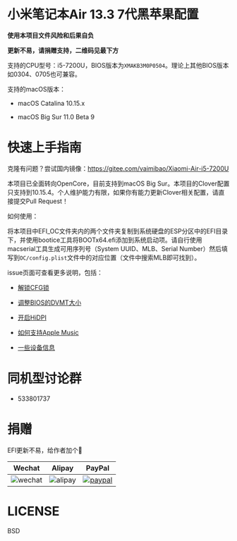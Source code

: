 # 小米笔记本Air 13.3 7代黑苹果配置

**使用本项目文件风险和后果自负**

**更新不易，请捐赠支持，二维码见最下方**

支持的CPU型号：i5-7200U，BIOS版本为`XMAKB3M0P0504`。理论上其他BIOS版本如0304、0705也可兼容。

支持的macOS版本：

* macOS Catalina 10.15.x

* macOS Big Sur 11.0 Beta 9

# 快速上手指南

克隆有问题？尝试国内镜像：<https://gitee.com/vaimibao/Xiaomi-Air-i5-7200U>

本项目已全面转向OpenCore，目前支持到macOS Big Sur。本项目的Clover配置只支持到10.15.4。个人维护能力有限，如果你有能力更新Clover相关配置，请直接提交Pull Request！

如何使用：

将本项目中EFI_OC文件夹内的两个文件夹复制到系统硬盘的ESP分区中的EFI目录下，并使用bootice工具将BOOTx64.efi添加到系统启动项。请自行使用macserial工具生成可用序列号（System UUID、MLB、Serial Number）然后填写到`OC/config.plist`文件中的对应位置（文件中搜索MLB即可找到）。


issue页面可查看更多说明，包括：

* [解锁CFG锁](https://github.com/jasper-wan/Xiaomi-Air-i5-7200U/issues/28)

* [调整BIOS的DVMT大小](https://github.com/jasper-wan/Xiaomi-Air-i5-7200U/issues/28)

* [开启HiDPI](https://github.com/jasper-wan/Xiaomi-Air-i5-7200U/issues/26)

* [如何支持Apple Music](https://github.com/jasper-wan/Xiaomi-Air-i5-7200U/issues/27)

* [一些设备信息](https://github.com/jasper-wan/Xiaomi-Air-i5-7200U/issues/30)

# 同机型讨论群

* 533801737

# 捐赠

EFI更新不易，给作者加个🍗

| Wechat| Alipay | PayPal |
| - | - | - |
| ![wechat](img/wechat.png) | ![alipay](img/alipay.png) | [![paypal](https://www.paypalobjects.com/en_US/i/btn/btn_donateCC_LG.gif)](https://www.paypal.com/cgi-bin/webscr?cmd=_s-xclick&hosted_button_id=XY2PW7DUBTWXE&source=url) |

# LICENSE

BSD
